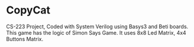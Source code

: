 # CopyCat
CS-223 Project, Coded with System Verilog using Basys3 and Beti boards. This game has the logic of Simon Says Game. It uses 8x8 Led Matrix, 4x4 Buttons Matrix.

